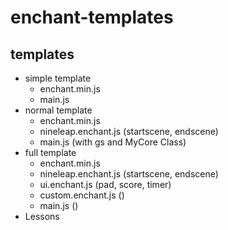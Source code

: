 # enchant-templates

## templates
- simple template
  - enchant.min.js
  - main.js
- normal template
  - enchant.min.js
  - nineleap.enchant.js (startscene, endscene)
  - main.js (with gs and MyCore Class)
- full template
  - enchant.min.js
  - nineleap.enchant.js (startscene, endscene)
  - ui.enchant.js (pad, score, timer)
  - custom.enchant.js ()
  - main.js ()
- Lessons
